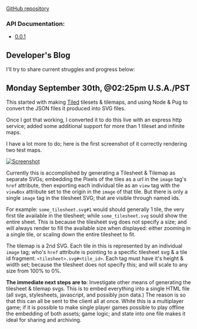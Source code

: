 [GitHub repository](https://github.com/BadQuanta/pixeldeck)

### API Documentation:
* [0.0.1](./pixeldeck/0.0.1/index.html)

## Developer's Blog

I'll try to share current struggles and progress below:

## Monday September 30th, @02:25pm U.S.A./PST
This started with making [Tiled](https://www.mapeditor.org/) tilesets & tilemaps, and using Node & Pug to convert the JSON files it produced into SVG files.

Once I got that working, I converted it to do this live with an express http service; added some additional support for more than 1 tileset and infinite maps.

I have a lot more to do; here is the first screenshot of it correctly rendering two test maps.


[![Screenshot](https://badquanta.github.io/pixeldeck/imgs/Screenshot01.thumbnail.png "Screenshot" )](https://badquanta.github.io/pixeldeck/imgs/Screenshot01.png)

Currently this is accomplished by generating a Tilesheet & Tilemap as separate SVGs; embedding the Pixels of the tiles as a url in the `image` tag's `href` attribute, then exporting each individual tile as an `view` tag with the `viewBox` attribute set to the origin in the `image` of that tile.  But there is only a single `image` tag in the tilesheet SVG; that are visible through named ids.

For example: `some_tilesheet.svg#1`
would should generally 1 tile, the very first tile available in the tilesheet; while `some_tilesheet.svg` sould show the entire sheet.  This is because the tilesheet svg does not specify a size; and will always render to fill the available size when displayed: either zooming in a single tile, or scaling down the entire tilesheet to fit.

The tilemap is a 2nd SVG. Each tile in this is represented by an individual `image` tag; who's `href` attribute is pointing to a specific tilesheet svg & a tile id fragment: `<tilesheet>.svg#<tile_id>`.  Each tag must have it's height & width set; because the tilesheet does not specify this; and will scale to any size from 100% to 0%.


__The immediate next steps are to__: Investigate other means of generating the tilesheet & tilemap svgs.  This is to embed everything into a single HTML file (all  svgs, stylesheets, javascript, and possibly json data.)  The reason is so that this can all be sent to the client all at once.  White this is a multiplayer game; if it is possible to make single player games possible to play offline the embedding of both assets; game logic; and state into one file makes it ideal for  sharing and archiving.
